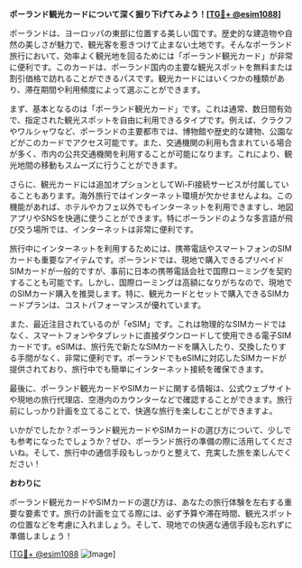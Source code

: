 **ポーランド観光カードについて深く掘り下げてみよう！[[TG💪+ @esim1088](https://t.me/s/esim1088)]**

ポーランドは、ヨーロッパの東部に位置する美しい国です。歴史的な建造物や自然の美しさが魅力で、観光客を惹きつけて止まない土地です。そんなポーランド旅行において、効率よく観光地を回るためには「ポーランド観光カード」が非常に便利です。このカードは、ポーランド国内の主要な観光スポットを無料または割引価格で訪れることができるパスです。観光カードにはいくつかの種類があり、滞在期間や利用頻度によって選ぶことができます。

まず、基本となるのは「ポーランド観光カード」です。これは通常、数日間有効で、指定された観光スポットを自由に利用できるタイプです。例えば、クラクフやワルシャワなど、ポーランドの主要都市では、博物館や歴史的な建物、公園などがこのカードでアクセス可能です。また、交通機関の利用も含まれている場合が多く、市内の公共交通機関を利用することが可能になります。これにより、観光地間の移動もスムーズに行うことができます。

さらに、観光カードには追加オプションとしてWi-Fi接続サービスが付属していることもあります。海外旅行ではインターネット環境が欠かせませんよね。この機能があれば、ホテルやカフェ以外でもインターネットを利用できますし、地図アプリやSNSを快適に使うことができます。特にポーランドのような多言語が飛び交う場所では、インターネットは非常に便利です。

旅行中にインターネットを利用するためには、携帯電話やスマートフォンのSIMカードも重要なアイテムです。ポーランドでは、現地で購入できるプリペイドSIMカードが一般的ですが、事前に日本の携帯電話会社で国際ローミングを契約することも可能です。しかし、国際ローミングは高額になりがちなので、現地でのSIMカード購入を推奨します。特に、観光カードとセットで購入できるSIMカードプランは、コストパフォーマンスが優れています。

また、最近注目されているのが「eSIM」です。これは物理的なSIMカードではなく、スマートフォンやタブレットに直接ダウンロードして使用できる電子SIMカードです。eSIMは、旅行先で新たなSIMカードを購入したり、交換したりする手間がなく、非常に便利です。ポーランドでもeSIMに対応したSIMカードが提供されており、旅行中でも簡単にインターネット接続を確保できます。

最後に、ポーランド観光カードやSIMカードに関する情報は、公式ウェブサイトや現地の旅行代理店、空港内のカウンターなどで確認することができます。旅行前にしっかり計画を立てることで、快適な旅行を楽しむことができますよ。

いかがでしたか？ポーランド観光カードやSIMカードの選び方について、少しでも参考になったでしょうか？ぜひ、ポーランド旅行の準備の際に活用してくださいね。そして、旅行中の通信手段もしっかりと整えて、充実した旅を楽しんでください！

**おわりに**

ポーランド観光カードやSIMカードの選び方は、あなたの旅行体験を左右する重要な要素です。旅行の計画を立てる際には、必ず予算や滞在時間、観光スポットの位置などを考慮に入れましょう。そして、現地での快適な通信手段も忘れずに準備しましょう！

[[TG💪+ @esim1088](https://t.me/s/esim1088) ![Image](https://i.postimg.cc/Y0z9fWf4/image.png)]